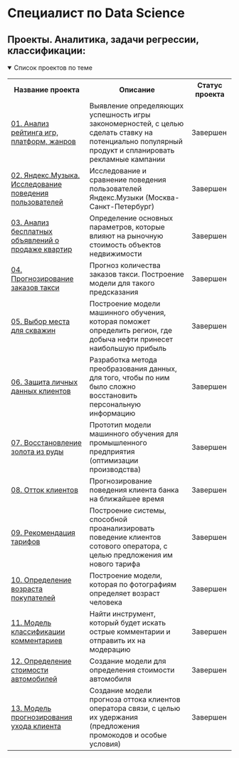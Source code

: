 # Специалист по Data Science
   
## Проекты. Аналитика, задачи регрессии, классификации:
<details open>
  <summary>Список проектов по теме</summary>
<table>
<tr>
  <th>Название проекта</th>
  <th>Описание</th>
  <th>Статус проекта</th>
</tr> 

<tr>
    <td><a href = "https://github.com/Anhews/games-rating">01. Анализ рейтинга игр, платформ, жанров </a></td>
  <td>Выявление определяющих успешность игры закономерностей, с целью сделать ставку на потенциально популярный продукт и спланировать рекламные кампании </td>
  <td>Завершен</td>
</tr>

<tr>
    <td><a href = "https://github.com/Anhews/Yandex-Music">02. Яндекс.Музыка. Исследование поведения пользователей </a></td>
  <td>Исследование и сравнение поведения пользователей Яндекс.Музыки (Москва-Санкт-Петербург) </td>
  <td>Завершен</td>
</tr>

<tr>
    <td><a href = "https://github.com/Anhews/sale-of-apartments">03. Анализ бесплатных объявлений о продаже квартир </a></td>
  <td>Определение основных параметров, которые влияют на рыночную стоимость объектов недвижимости </td>
  <td>Завершен</td>
</tr>

<tr>
    <td><a href = "https://github.com/Anhews/taxi-orders">04. Прогнозирование заказов такси </a></td>
  <td>Прогноз количества заказов такси. Построение модели для такого предсказания </td>
  <td>Завершен</td>
</tr>

<tr>
    <td><a href = "https://github.com/Anhews/oil-productio">05. Выбор места для скважин</a></td>
  <td>Построение модели машинного обучения, которая поможет определить регион, где добыча нефти принесет наибольшую прибыль </td>
  <td>Завершен</td>
</tr>

<tr>
    <td><a href = "https://github.com/Anhews/personal-data">06. Защита личных данных клиентов </a></td>
  <td>Разработка метода преобразования данных, для того, чтобы по ним было сложно восстановить персональную информацию </td>
  <td>Завершен</td>
</tr>

<tr>
    <td><a href = "https://github.com/Anhews/gold-recovery">07. Восстановление золота из руды </a></td>
  <td>Прототип модели машинного обучения для промышленного предприятия (оптимизации производства) </td>
  <td>Завершен</td>
</tr>

<tr>
    <td><a href = "https://github.com/Anhews/customer-churn">08. Отток клиентов </a></td>
  <td>Прогнозирование поведения клиента банка на ближайшее время </td>
  <td>Завершен</td>
</tr>

<tr>
    <td><a href = "https://github.com/Anhews/mobile-data-plan">09. Рекомендация тарифов </a></td>
  <td>Построение системы, способной проанализировать поведение клиентов сотового оператора, с целью предложения им нового тарифа </td>
  <td>Завершен</td>
</tr>

<tr>
    <td><a href = "https://github.com/Anhews/client-age">10. Определение возраста покупателей </a></td>
  <td>Построение модели, которая по фотографиям определяет возраст человека </td>
  <td>Завершен</td>
</tr>

<tr>
    <td><a href = "https://github.com/Anhews/toxic-comments">11. Модель классификации комментариев </a></td>
  <td>Найти инструмент, который будет искать острые комментарии и отправить их на модерацию </td>
  <td>Завершен</td>
</tr>

<tr>
    <td><a href = "https://github.com/Anhews/car-price">12. Определение стоимости автомобилей </a></td>
  <td>Создание модели для определения стоимости автомобиля </td>
  <td>Завершен</td>
</tr>

<tr>
    <td><a href = "https://github.com/Anhews/cellular-customer-churn">13. Модель прогнозирования ухода клиента </a></td>
  <td>Создание модели прогноза оттока клиентов оператора связи, с целью их удержания (предложения промокодов и особые условия) </td>
  <td>Завершен</td>
</tr>
</table>
</details>

